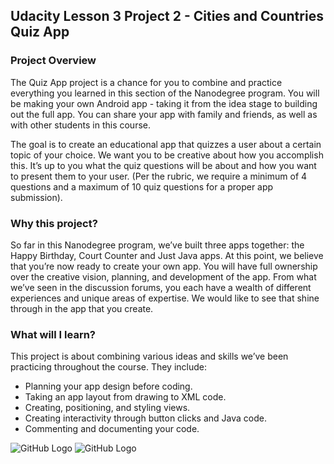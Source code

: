 ## Udacity Lesson 3 Project 2 - Cities and Countries Quiz App

### Project Overview

The Quiz App project is a chance for you to combine and practice everything you learned in this section of the Nanodegree program. You will be making your own Android app - taking it from the idea stage to building out the full app. You can share your app with family and friends, as well as with other students in this course.

The goal is to create an educational app that quizzes a user about a certain topic of your choice. We want you to be creative about how you accomplish this. It’s up to you what the quiz questions will be about and how you want to present them to your user. (Per the rubric, we require a minimum of 4 questions and a maximum of 10 quiz questions for a proper app submission).

### Why this project?

So far in this Nanodegree program, we’ve built three apps together: the Happy Birthday, Court Counter and Just Java apps. At this point, we believe that you’re now ready to create your own app. You will have full ownership over the creative vision, planning, and development of the app. From what we’ve seen in the discussion forums, you each have a wealth of different experiences and unique areas of expertise. We would like to see that shine through in the app that you create.

### What will I learn?

This project is about combining various ideas and skills we’ve been practicing throughout the course. They include:

   * Planning your app design before coding.
   * Taking an app layout from drawing to XML code.
   * Creating, positioning, and styling views.
   * Creating interactivity through button clicks and Java code.
   * Commenting and documenting your code.

  ![GitHub Logo](ScreenshotScoreKeeperApp.png)
  ![GitHub Logo](ScreenshotScoreKeeperApp.png)
